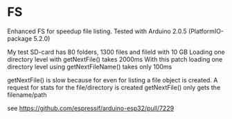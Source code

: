 # FS
Enhanced FS for speedup file listing. Tested with Arduino 2.0.5 (PlatformIO-package 5.2.0)

My test SD-card has 80 folders, 1300 files and fileld with 10 GB 
Loading one directory level with getNextFile() takes 2000ms
With this patch loading one directory level using getNextFileName() takes only 100ms

getNextFile() is slow because for even for listing a file object is created. A request for stats for the file/directory is created
getNextFile() only gets the filename/path

see https://github.com/espressif/arduino-esp32/pull/7229
